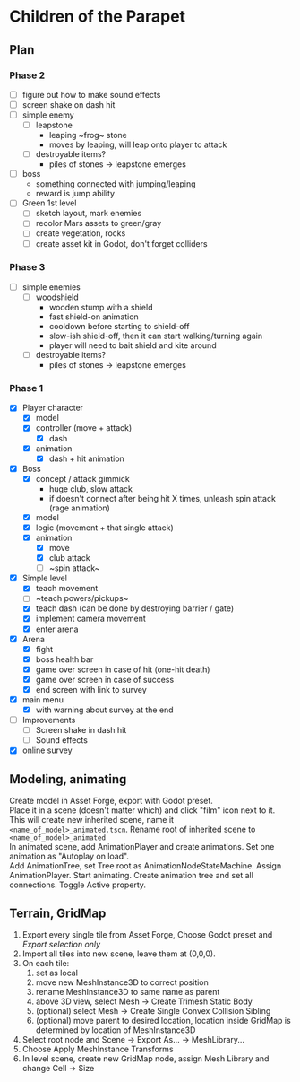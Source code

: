 # Children of the Parapet

## Plan

### Phase 2

- [ ] figure out how to make sound effects
- [ ] screen shake on dash hit
- [ ] simple enemy
	- [ ] leapstone
		- leaping ~frog~ stone
		- moves by leaping, will leap onto player to attack
	- [ ] destroyable items?
		- piles of stones -> leapstone emerges
- [ ] boss
	- something connected with jumping/leaping
	- reward is jump ability
- [ ] Green 1st level
	- [ ] sketch layout, mark enemies
	- [ ] recolor Mars assets to green/gray
	- [ ] create vegetation, rocks
	- [ ] create asset kit in Godot, don't forget colliders

### Phase 3

- [ ] simple enemies
	- [ ] woodshield
		- wooden stump with a shield
		- fast shield-on animation
		- cooldown before starting to shield-off
		- slow-ish shield-off, then it can start walking/turning again
		- player will need to bait shield and kite around
	- [ ] destroyable items?
		- piles of stones -> leapstone emerges

### Phase 1

- [x] Player character
	- [x] model
	- [x] controller (move + attack)
		- [x] dash
	- [x] animation
		- [x] dash + hit animation
- [x] Boss
	- [x] concept / attack gimmick
		- huge club, slow attack
		- if doesn't connect after being hit X times, unleash spin attack (rage animation)
	- [x] model
	- [x] logic (movement + that single attack)
	- [x] animation
		- [x] move
		- [x] club attack
		- [ ] ~spin attack~
- [x] Simple level
	- [x] teach movement
	- [ ] ~teach powers/pickups~
	- [x] teach dash (can be done by destroying barrier / gate)
	- [x] implement camera movement
	- [x] enter arena
- [x] Arena
	- [x] fight
	- [x] boss health bar
	- [x] game over screen in case of hit (one-hit death)
	- [x] game over screen in case of success
	- [x] end screen with link to survey
- [x] main menu
	- [x] with warning about survey at the end
	
- [ ] Improvements
	- [ ] Screen shake in dash hit
	- [ ] Sound effects
- [x] online survey

## Modeling, animating

Create model in Asset Forge, export with Godot preset.  
Place it in a scene (doesn't matter which) and click "film" icon next to it.   
This will create new inherited scene, name it `<name_of_model>_animated.tscn`. 
Rename root of inherited scene to `<name_of_model>_animated`  
In animated scene, add AnimationPlayer and create animations. Set one animation as "Autoplay on load".  
Add AnimationTree, set Tree root as AnimationNodeStateMachine. Assign AnimationPlayer.
Start animating. Create animation tree and set all connections.
Toggle Active property.

## Terrain, GridMap

1. Export every single tile from Asset Forge, Choose Godot preset and *Export selection only*
2. Import all tiles into new scene, leave them at (0,0,0). 
3. On each tile:
	1. set as local
	2. move new MeshInstance3D to correct position
	3. rename MeshInstance3D to same name as parent
	4. above 3D view, select Mesh -> Create Trimesh Static Body
	5. (optional) select Mesh -> Create Single Convex Collision Sibling
	6. (optional) move parent to desired location, location inside GridMap is determined by location of MeshInstance3D
4. Select root node and Scene -> Export As... -> MeshLibrary...
5. Choose Apply MeshInstance Transforms
6. In level scene, create new GridMap node, assign Mesh Library and change Cell -> Size

